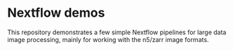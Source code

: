 # Nextflow demos

This repository demonstrates a few simple Nextflow pipelines for large data image processing, mainly for working with the n5/zarr image formats. 
